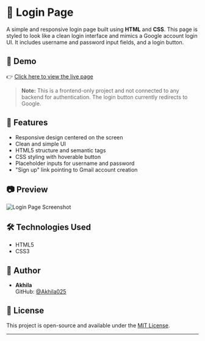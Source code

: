 # 🔐 Login Page

A simple and responsive login page built using **HTML** and **CSS**. This page is styled to look like a clean login interface and mimics a Google account login UI. It includes username and password input fields, and a login button.

## 🚀 Demo

👉 [Click here to view the live page](https://www.google.com)

> **Note:** This is a frontend-only project and not connected to any backend for authentication. The login button currently redirects to Google.

## 📌 Features

- Responsive design centered on the screen
- Clean and simple UI
- HTML5 structure and semantic tags
- CSS styling with hoverable button
- Placeholder inputs for username and password
- "Sign up" link pointing to Gmail account creation

## 📷 Preview

![Login Page Screenshot](https://via.placeholder.com/600x400.png?text=Login+Page+Preview)

## 🛠 Technologies Used

- HTML5
- CSS3

## 🧠 Author

- **Akhila**  
  GitHub: [@Akhila025](https://github.com/Akhila025)

## 📄 License

This project is open-source and available under the [MIT License](LICENSE).

---

